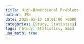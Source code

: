 ```yaml
---
title: High-Dimensional Problems
author: JSH
date: 2025-01-13 10:01:00 +0800
categories: [Study, Statistics]
tags: [Study, Statistics, ESL]
use_math: true
---
```

